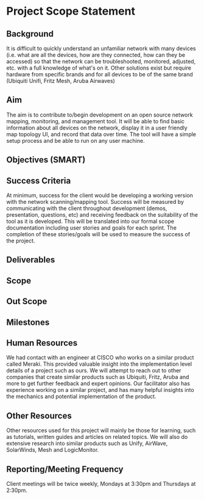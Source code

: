 # Project Scope Statement
## Background

It is difficult to quickly understand an unfamiliar network with many devices (i.e. what are all the devices, how are they connected, how can they be accessed) so that the network can be troubleshooted, monitored, adjusted, etc. with a full knowledge of what's on it.
Other solutions exist but require hardware from specific brands and for all devices to be of the same brand (Ubiquiti Unifi, Fritz Mesh, Aruba Airwaves)

## Aim

The aim is to contribute to/begin development on an open source network mapping, monitoring, and management tool. It will be able to find basic information about all devices on the network, display it in a user friendly map topology UI, and record that data over time. The tool will have a simple setup process and be able to run on any user machine.

## Objectives (SMART)



## Success Criteria

At minimum, success for the client would be developing a working version with the network scanning/mapping tool. Success will be measured by communicating with the client throughout development (demos, presentation, questions, etc) and receiving feedback on the suitability of the tool as it is developed. This will be translated into our formal scope documentation including user stories and goals for each sprint. The completion of these stories/goals will be used to measure the success of the project.

## Deliverables



## Scope



## Out Scope



## Milestones



## Human Resources

We had contact with an engineer at CISCO who works on a similar product called Meraki. This provided valuable insight into the implementation level details of a project such as ours.
We will attempt to reach out to other companies that create similar products such as Ubiquiti, Fritz, Aruba and more to get further feedback and expert opinions.
Our facilitator also has experience working on a similar project, and has many helpful insights into the mechanics and potential implementation of the product.

## Other Resources

Other resources used for this project will mainly be those for learning, such as tutorials, written guides and articles on related topics.
We will also do extensive research into similar products such as Unify, AirWave, SolarWinds, Mesh and LogicMonitor.

## Reporting/Meeting Frequency

Client meetings will be twice weekly, Mondays at 3:30pm and Thursdays at 2:30pm.